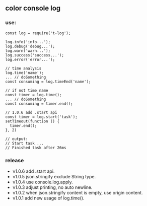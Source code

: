 ## color console log

### use:

```
const log = require('t-log');

log.info('info...');
log.debug('debug...');
log.warn('warn...');
log.success('success...');
log.error('error...');

// time analysis
log.time('name');
... // doSomething
const consuming = log.timeEnd('name');

// if not time name
const timer = log.time();
... // doSomething
const consuming = timer.end();
```

```
// 1.0.6 add .start api
const timer = log.start('task');
setTimeout(function () {
  timer.end();
}, 2)

// output:
// Start task ...
// Finished task after 26ms
```

### release
* v1.0.6 add .start api.
* v1.0.5 json.stringify exclude String type.
* v1.0.4 use console.log.apply.
* v1.0.3 adjust printing, no auto newline.
* v1.0.2 when json.stringify content is empty, use origin content.
* v1.0.1 add new usage of log.time().
